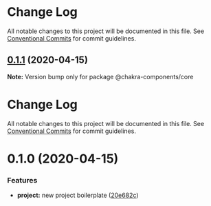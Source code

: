 # Change Log

All notable changes to this project will be documented in this file. See
[Conventional Commits](https://conventionalcommits.org) for commit guidelines.

## [0.1.1](https://github.com/timelessco/chakra-components/compare/@chakra-components/core@0.1.0...@chakra-components/core@0.1.1) (2020-04-15)

**Note:** Version bump only for package @chakra-components/core

# Change Log

All notable changes to this project will be documented in this file. See
[Conventional Commits](https://conventionalcommits.org) for commit guidelines.

# 0.1.0 (2020-04-15)

### Features

- **project:** new project boilerplate
  ([20e682c](https://github.com/timelessco/chakra-components/commit/20e682cca29bc7166edce5e10359da9c6ddc66c0))
